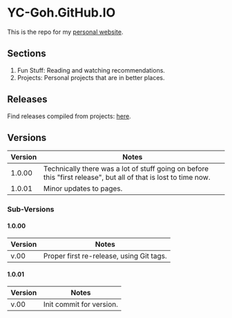 #   YC-Goh.GitHub.IO

This is the repo for my [personal website](https://yc-goh.github.io).

##  Sections

1.  Fun Stuff: Reading and watching recommendations.
2.  Projects: Personal projects that are in better places.

##  Releases

Find releases compiled from projects: [here](https://github.com/YC-Goh/YC-Goh.github.io/releases).

##  Versions

|  Version  |  Notes  |
|  ----  |  ----  |
|  1.0.00  |  Technically there was a lot of stuff going on before this "first release", but all of that is lost to time now.  |
|  1.0.01  |  Minor updates to pages.  |

###  Sub-Versions

####    1.0.00

|  Version  |  Notes  |
|  ----  |  ----  |
|  v.00  |  Proper first re-release, using Git tags.  |

####    1.0.01

|  Version  |  Notes  |
|  ----  |  ----  |
|  v.00  |  Init commit for version.  |

